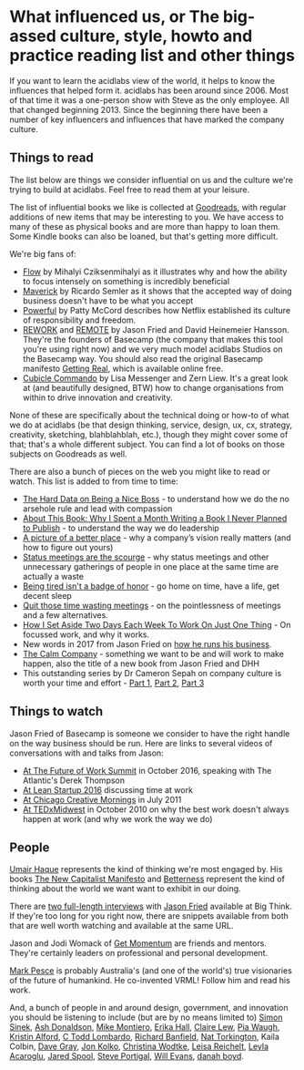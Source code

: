 # What influenced us, or The big-assed culture, style, howto and practice reading list and other things

If you want to learn the acidlabs view of the world, it helps to know the influences that helped form it. acidlabs has been around since 2006. Most of that time it was a one-person show with Steve as the only employee. All that changed beginning 2013. Since the beginning there have been a number of key influencers and influences that have marked the company culture.

## Things to read
The list below are things we consider influential on us and the culture we're trying to build at acidlabs. Feel free to read them at your leisure.

The list of influential books we like is collected at [Goodreads](https://www.goodreads.com/review/list/3178326-stephen-collins?shelf=business-culture-reading-list), with regular additions of new items that may be interesting to you. We have access to many of these as physical books and are more than happy to loan them. Some Kindle books can also be loaned, but that's getting more difficult.

We're big fans of:
* [Flow](https://www.goodreads.com/book/show/117101.Flow) by Mihalyi Cziksenmihalyi as it illustrates why and how the ability to focus intensely on something is incredibly beneficial
* [Maverick](https://www.goodreads.com/book/show/32994.Maverick) by Ricardo Semler as it shows that the accepted way of doing business doesn't have to be what you accept
* [Powerful](https://www.goodreads.com/book/show/36417234-powerful) by Patty McCord describes how Netflix established its culture of responsibility and freedom.
* [REWORK](https://37signals.com/rework) and [REMOTE](https://37signals.com/remote) by Jason Fried and David Heinemeier Hansson. They're the founders of Basecamp (the company that makes this tool you're using right now) and we very much model acidlabs Studios on the Basecamp way. You should also read the original Basecamp manifesto [Getting Real](https://gettingreal.37signals.com/), which is available online free.
* [Cubicle Commando](https://www.goodreads.com/book/show/6997692-cubicle-commando) by Lisa Messenger and Zern Liew. It's a great look at (and beautifully designed, BTW) how to change organisations from within to drive innovation and creativity.

None of these are specifically about the technical doing or how-to of what we do at acidlabs (be that design thinking, service, design, ux, cx, strategy, creativity, sketching, blahblahblah, etc.), though they might cover some of that; that's a whole different subject. You can find a lot of books on those subjects on Goodreads as well.

There are also a bunch of pieces on the web you might like to read or watch. This list is added to from time to time:
* [The Hard Data on Being a Nice Boss](https://hbr.org/2014/11/the-hard-data-on-being-a-nice-boss) - to understand how we do the no arsehole rule and lead with compassion
* [About This Book: Why I Spent a Month Writing a Book I Never Planned to Publish](https://medium.com/leadership-in-the-age-of-rage/about-this-book-28a7ea4cde88#.haj1ou5rz) - to understand the way we do leadership
* [A picture of a better place](https://m.signalvnoise.com/a-picture-of-a-better-place-c3f39017ac35) - why a company’s vision really matters (and how to figure out yours)
* [Status meetings are the scourge](https://m.signalvnoise.com/status-meetings-are-the-scourge-39f49267ca90) - why status meetings and other unnecessary gatherings of people in one place at the same time are actually a waste
* [Being tired isn't a badge of honor](https://m.signalvnoise.com/being-tired-isn-t-a-badge-of-honor-fa6d4c8cff4e) - go home on time, have a life, get decent sleep
* [Quit those time wasting meetings](http://www.huffingtonpost.com.au/2017/02/08/quit-those-time-wasting-meetings/) - on the pointlessness of meetings and a few alternatives.
* [How I Set Aside Two Days Each Week To Work On Just One Thing](https://www.fastcompany.com/3068137/work-smart/how-i-set-aside-two-days-each-week-to-work-on-just-one-thing) - On focussed work, and why it works.
* New words in 2017 from Jason Fried on [how he runs his business](https://medium.com/strong-words/dont-let-it-get-out-of-control-9da8b517d7d2).
* [The Calm Company](https://m.signalvnoise.com/the-calm-company-our-next-book-d0ed917cc457) - something we want to be and will work to make happen, also the title of a new book from Jason Fried and DHH 
* This outstanding series by Dr Cameron Sepah on company culture is worth your time and effort - [Part 1](https://worldpositive.com/your-companys-culture-is-who-you-hire-fire-and-promote-c69f84902983), [Part 2](https://medium.com/@DrSepah/your-company-culture-is-who-you-hire-fire-promote-part-2-anatomy-of-an-asshole-dba4f801b9f5), [Part 3](https://medium.com/@DrSepah/your-company-culture-is-who-you-hire-fire-promote-part-2-anatomy-of-an-asshole-dba4f801b9f5)

## Things to watch
Jason Fried of Basecamp is someone we consider to have the right handle on the way business should be run. Here are links to several videos of conversations with and talks from Jason:
* [At The Future of Work Summit](https://youtu.be/Qlc7IZuXsfY) in October 2016, speaking with The Atlantic's Derek Thompson
* [At Lean Startup 2016](https://youtu.be/r_cc-JrTe38) discussing time at work
* [At Chicago Creative Mornings](https://youtu.be/UZGS_IOPZpk) in July 2011
* [At TEDxMidwest](https://youtu.be/5XD2kNopsUs) in October 2010 on why the best work doesn't always happen at work (and why we work the way we do)

## People
[Umair Haque](https://medium.com/@umairh) represents the kind of thinking we're most engaged by. His books [The New Capitalist Manifesto](https://www.goodreads.com/book/show/9317923-the-new-capitalist-manifesto) and [Betterness](https://www.goodreads.com/book/show/13274256-betterness) represent the kind of thinking about the world we want want to exhibit in our doing.

There are [two full-length interviews](http://bigthink.com/experts/jasonfried) with [Jason Fried](https://medium.com/@jasonfried/) available at Big Think. If they're too long for you right now, there are snippets available from both that are well worth watching and available at the same URL.

Jason and Jodi Womack of [Get Momentum](https://getmomentum.com/) are friends and mentors. They're certainly leaders on professional and personal development.

[Mark Pesce](https://twitter.com/mpesce) is probably Australia's (and one of the world's) true visionaries of the future of humankind. He co-invented VRML! Follow him and read his work.

And, a bunch of people in and around design, government, and innovation you should be listening to include (but are by no means limited to) [Simon Sinek](https://twitter.com/simonsinek), [Ash Donaldson](https://twitter.com/ashdonaldson), [Mike Montiero](https://medium.com/@monteiro), [Erika Hall](https://twitter.com/mulegirl), [Claire Lew](https://medium.com/@cjlew23), [Pia Waugh](https://twitter.com/piawaugh), [Kristin Alford](https://twitter.com/kristinalford), [C Todd Lombardo](https://medium.com/@iamctodd), [Richard Banfield](https://medium.com/@freshtilledsoil), [Nat Torkington](https://www.oreilly.com/topics/four-short-links), Kaila Colbin, [Dave Gray](https://medium.com/@davegray), [Jon Kolko](http://www.jonkolko.com/), [Christina Wodtke](https://medium.com/@cwodtke), [Leisa Reichelt](https://twitter.com/leisa), [Leyla Acaroglu](https://twitter.com/LeylaAcaroglu), [Jared Spool](https://medium.com/@jmspool), [Steve Portigal](https://twitter.com/steveportigal), [Will Evans](https://twitter.com/semanticwill), [danah boyd](https://medium.com/@zephoria).

